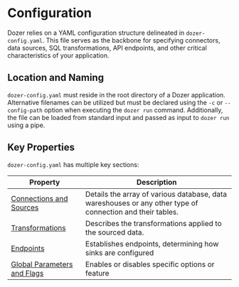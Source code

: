 # Configuration
Dozer relies on a YAML configuration structure delineated in `dozer-config.yaml`. This file serves as the backbone for specifying connectors, data sources, SQL transformations, API endpoints, and other critical characteristics of your application.

## Location and Naming
`dozer-config.yaml` must reside in the root directory of a Dozer application. Alternative filenames can be utilized but must be declared using the `-c` or `--config-path` option when executing the `dozer run` command. Additionally, the file can be loaded from standard input and passed as input to `dozer run` using a pipe.


## Key Properties
`dozer-config.yaml` has multiple key sections:

| Property    | Description                                                                                                     |
|-------------|-----------------------------------------------------------------------------------------------------------------|
| [Connections and Sources](configuration/data-sources) | Details the array of various database, data wareshouses or any other type of connection and their tables.  |
| [Transformations](configuration/transformations)       | Describes the transformations applied to the sourced data.                                                   |
| [Endpoints](configuration/endpoints) | Establishes endpoints, determining how sinks are configured                              |
| [Global Parameters and Flags](configuration/flags) | Enables or disables specific options or feature                                  |




